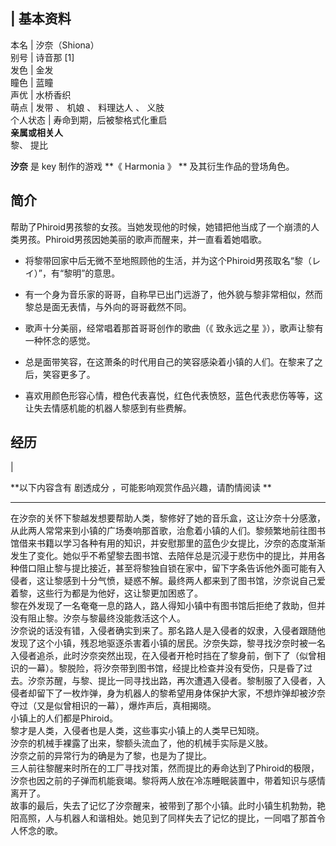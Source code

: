 |  **基本资料**  
---  
本名  |  汐奈（Shiona）   
别号  |  诗音那  [1]   
发色  |  金发   
瞳色  |  蓝瞳   
声优  |  水桥香织   
萌点  |  发带  、  机娘  、  料理达人  、  义肢   
个人状态  |  寿命到期，后被黎格式化重启   
**亲属或相关人**  
黎、  提比  
  
  
**汐奈** 是  key  制作的游戏 **《 Harmonia  》 ** 及其衍生作品的登场角色。

##  简介

帮助了Phiroid男孩黎的女孩。当她发现他的时候，她错把他当成了一个崩溃的人类男孩。Phiroid男孩因她美丽的歌声而醒来，并一直看着她唱歌。

  * 将黎带回家中后无微不至地照顾他的生活，并为这个Phiroid男孩取名“黎（レイ）”，有“黎明”的意思。 

  * 有一个身为音乐家的哥哥，自称早已出门远游了，他外貌与黎非常相似，然而黎总是面无表情，与外向的哥哥截然不同。 

  * 歌声十分美丽，经常唱着那首哥哥创作的歌曲（《  致永远之星  》），歌声让黎有一种怀念的感觉。 

  * 总是面带笑容，在这萧条的时代用自己的笑容感染着小镇的人们。在黎来了之后，笑容更多了。 

  * 喜欢用颜色形容心情，橙色代表喜悦，红色代表愤怒，蓝色代表悲伤等等，这让失去情感机能的机器人黎感到有些费解。 

##  经历

|

**以下内容含有 剧透成分  ，可能影响观赏作品兴趣，请酌情阅读 **  
  
---  
在汐奈的关怀下黎越发想要帮助人类，黎修好了她的音乐盒，这让汐奈十分感激，从此两人常常来到小镇的广场奏响那首歌，治愈着小镇的人们。黎频繁地前往图书馆借来书籍以学习各种有用的知识，并安慰那里的蓝色少女提比，汐奈的态度渐渐发生了变化。她似乎不希望黎去图书馆、去陪伴总是沉浸于悲伤中的提比，并用各种借口阻止黎与提比接近，甚至将黎独自锁在家中，留下字条告诉他外面可能有入侵者，这让黎感到十分气愤，疑惑不解。最终两人都来到了图书馆，汐奈说自己爱着黎，这些行为都是为他好，这让黎更加困惑了。
</br> 黎在外发现了一名奄奄一息的路人，路人得知小镇中有图书馆后拒绝了救助，但并没有阻止黎。汐奈与黎最终没能救活这个人。 </br>
汐奈说的话没有错，入侵者确实到来了。那名路人是入侵者的奴隶，入侵者跟随他发现了这个小镇，残忍地驱逐杀害着小镇的居民。汐奈失踪，黎寻找汐奈时被一名入侵者追杀，此时汐奈突然出现，在入侵者开枪时挡在了黎身前，倒下了（似曾相识的一幕）。黎脱险，将汐奈带到图书馆，经提比检查并没有受伤，只是昏了过去。汐奈苏醒，与黎、提比一同寻找出路，再次遭遇入侵者。黎制服了入侵者，入侵者却留下了一枚炸弹，身为机器人的黎希望用身体保护大家，不想炸弹却被汐奈夺过（又是似曾相识的一幕），爆炸声后，真相揭晓。
</br> 小镇上的人们都是Phiroid。 </br> 黎才是人类，入侵者也是人类，这些事实小镇上的人类早已知晓。 </br>
汐奈的机械手裸露了出来，黎额头流血了，他的机械手实际是义肢。 </br> 汐奈之前的异常行为的确是为了黎，也是为了提比。 </br>
三人前往黎醒来时所在的工厂寻找对策，然而提比的寿命达到了Phiroid的极限，汐奈也因之前的子弹而机能衰竭。黎将两人放在冷冻睡眠装置中，带着知识与感情离开了。
</br>
故事的最后，失去了记忆了汐奈醒来，被带到了那个小镇。此时小镇生机勃勃，艳阳高照，人与机器人和谐相处。她见到了同样失去了记忆的提比，一同唱了那首令人怀念的歌。
</br>  
  